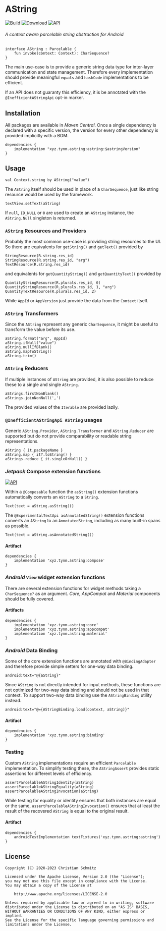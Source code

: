 # AString
[![Build][build-shield]][build]
[![Download][download-shield]][download]
[![API][api-shield]][api]
###### A context aware parcelable string abstraction for _Android_

    interface AString : Parcelable {
        fun invoke(context: Context): CharSequence?
    }

The main use-case is to provide a generic string data type for
inter-layer communication and state management. Therefore every
implementation should provide meaningful `equals` and `hashCode`
implementations to be efficient.

If an API does not guaranty this efficiency, it is be annotated with
the `@InefficientAStringApi` opt-in marker.

## Installation

All packages are available in _Maven Central_.
Once a single dependency is declared with a specific version,
the version for every other dependency is provided implicitly with a BOM.

    dependencies {
        implementation "xyz.tynn.astring:astring:$astringVersion"
    }

## Usage

    val Context.string by AString("value")

The `AString` itself should be used in place of a `CharSequence`,
just like string resource would be used by the framework.

    textView.setText(aString)

If `null`, `ID_NULL` or `0` are used to create an `AString` instance,
the `AString.Null` singleton is returned.

### `AString` Resources and Providers

Probably the most common use-case is providing string resources to the UI.
So there are equivalents for `getString()` and `getText()` provided by

    StringResource(R.string.res_id)
    StringResource(R.string.res_id, "arg")
    TextResource(R.string.res_id)

and equivalents for `getQuantityString()` and `getQuantityText()` provided by

    QuantityStringResource(R.plurals.res_id, 0)
    QuantityStringResource(R.plurals.res_id, 1, "arg")
    QuantityTextResource(R.plurals.res_id, 2)

While `AppId` or `AppVersion` just provide the data from the `Context` itself.

### `AString` Transformers

Since the `AString` represent any generic `CharSequence`, it might be useful
to transform the value before its use.

    aString.format("arg", AppId)
    aString.ifNull("value")
    aString.nullIfBlank()
    aString.mapToString()
    aString.trim()

### `AString` Reducers

If multiple instances of `AString` are provided, it is also possible to reduce
these to a single and single `AString`.

    aStrings.firstNonBlank()
    aStrings.joinNonNull(',')

The provided values of the `Iterable` are provided lazily.

### `@InefficientAStringApi AString` usages

Generic `AString.Provider`, `AString.Transformer` and `AString.Reducer` are
supported but do not provide comparability or readable string representations. 

    AString { it.packageName }
    aString.map { it?.toString() }
    aStrings.reduce { it.singleOrNull() }

### _Jetpack_ Compose extension functions
[![API][compose-shield]][compose]

Within a `@Composable` function the `asString()` extension functions
automatically converts an `AString` to a `String`.

    Text(text = aString.asString())

The `@ExperimentalTextApi asAnnotatedString()` extension functions converts
an `AString` to an `AnnotatedString`, including as many built-in spans as
possible.

    Text(text = aString.asAnnotatedString())

#### Artifact

    dependencies {
        implementation 'xyz.tynn.astring:compose'
    }

### _Android_ `View` widget extension functions

There are several extension functions for widget methods taking a
`CharSequence?` as an argument.
_Core_, _AppCompat_ and _Material_ components should be fully covered.

#### Artifacts

    dependencies {
        implementation 'xyz.tynn.astring:core'
        implementation 'xyz.tynn.astring:appcompat'
        implementation 'xyz.tynn.astring:material'
    }

### _Android_ Data Binding

Some of the core extension functions are annotated with `@BindingAdapter`
and therefore provide simple setters for one-way data binding.

    android:text="@{aString}"

Since `AString` is not directly intended for input methods, these functions
are not optimized for two-way data binding and should not be used in that context.
To support two-way data binding use the `AStringBinding` utility instead.

    android:text="@={AStringBinding.load(context, aString)}"

#### Artifact

    dependencies {
        implementation 'xyz.tynn.astring:binding'
    }

### Testing

Custom `AString` implementations require an efficient `Parcelable`
implementation. To simplify testing these, the `AStringAssert` provides
static assertions for different levels of efficiency.

    assertParcelableAStringIdentity(aString)
    assertParcelableAStringEquality(aString)
    assertParcelableAStringInvocation(aString)

While testing for equality or identity ensures that both instances are equal or
the same, `assertParcelableAStringInvocation()` ensures that at least the
result of the recovered `AString` is equal to the original result.

#### Artifact

    dependencies {
        androidTestImplementation textFixtures('xyz.tynn.astring:astring')
    }

## License

    Copyright (C) 2020-2023 Christian Schmitz

    Licensed under the Apache License, Version 2.0 (the "License");
    you may not use this file except in compliance with the License.
    You may obtain a copy of the License at

        http://www.apache.org/licenses/LICENSE-2.0

    Unless required by applicable law or agreed to in writing, software
    distributed under the License is distributed on an "AS IS" BASIS,
    WITHOUT WARRANTIES OR CONDITIONS OF ANY KIND, either express or implied.
    See the License for the specific language governing permissions and
    limitations under the License.

  [api]: https://asapi.gigalixirapp.com/xyz.tynn.astring/astring
  [api-shield]: https://img.shields.io/endpoint?url=https://asapi.gigalixirapp.com/xyz.tynn.astring/astring@json
  [build]: https://github.com/tynn-xyz/AString/actions
  [build-shield]: https://img.shields.io/github/actions/workflow/status/tynn-xyz/AString/build.yml
  [compose]: https://asapi.gigalixirapp.com/xyz.tynn.astring/compose
  [compose-shield]: https://img.shields.io/endpoint?url=https://asapi.gigalixirapp.com/xyz.tynn.astring/compose@json
  [download]: https://search.maven.org/search?q=xyz.tynn.astring
  [download-shield]: https://img.shields.io/maven-central/v/xyz.tynn.astring/core
